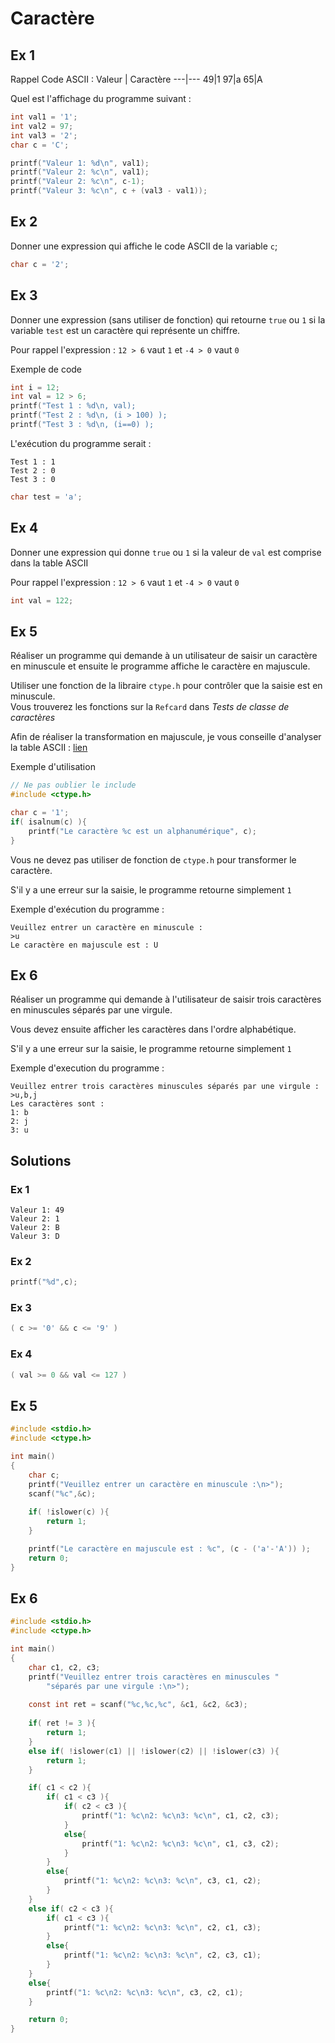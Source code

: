 # Caractère

## Ex 1

Rappel Code ASCII :
Valeur | Caractère
---|---
49|1
97|a
65|A


Quel est l'affichage du programme suivant :
```C
int val1 = '1';
int val2 = 97;
int val3 = '2';
char c = 'C';

printf("Valeur 1: %d\n", val1);
printf("Valeur 2: %c\n", val1);
printf("Valeur 2: %c\n", c-1);
printf("Valeur 3: %c\n", c + (val3 - val1));
```

## Ex 2
Donner une expression qui affiche le code ASCII de la variable `c`;
```C
char c = '2';
```

## Ex 3
Donner une expression (sans utiliser de fonction) qui retourne `true` ou `1` si la variable `test` est un caractère qui représente un chiffre.

Pour rappel l'expression : `12 > 6` vaut `1` et `-4 > 0` vaut `0`

Exemple de code
```C
int i = 12;
int val = 12 > 6;
printf("Test 1 : %d\n, val);
printf("Test 2 : %d\n, (i > 100) );
printf("Test 3 : %d\n, (i==0) );
```

L'exécution du programme serait :
```console
Test 1 : 1
Test 2 : 0
Test 3 : 0
```

```C
char test = 'a';
```

## Ex 4
Donner une expression qui donne `true` ou `1` si la valeur de `val` est comprise dans la table ASCII

Pour rappel l'expression : `12 > 6` vaut `1` et `-4 > 0` vaut `0`

```C
int val = 122;
```

## Ex 5
Réaliser un programme qui demande à un utilisateur de saisir un caractère en minuscule et ensuite le programme affiche le caractère en majuscule.

Utiliser une fonction de la libraire `ctype.h` pour contrôler que la saisie est en minuscule.<br/>
Vous trouverez les fonctions sur la `Refcard` dans *Tests de classe de caractères*

Afin de réaliser la transformation en majuscule, je vous conseille d'analyser la table ASCII : [lien](https://www.asciitable.com/)

Exemple d'utilisation
```C
// Ne pas oublier le include
#include <ctype.h>

char c = '1';
if( isalnum(c) ){
    printf("Le caractère %c est un alphanumérique", c);
}
```

Vous ne devez pas utiliser de fonction de `ctype.h` pour transformer le caractère.

S'il y a une erreur sur la saisie, le programme retourne simplement `1`

Exemple d'exécution du programme :
```console
Veuillez entrer un caractère en minuscule :
>u
Le caractère en majuscule est : U
```

## Ex 6
Réaliser un programme qui demande à l'utilisateur de saisir trois caractères en minuscules séparés par une virgule.

Vous devez ensuite afficher les caractères dans l'ordre alphabétique.

S'il y a une erreur sur la saisie, le programme retourne simplement `1`

Exemple d'execution du programme :
```console
Veuillez entrer trois caractères minuscules séparés par une virgule :
>u,b,j
Les caractères sont :
1: b
2: j
3: u
```

## Solutions
### Ex 1
```console
Valeur 1: 49
Valeur 2: 1
Valeur 2: B
Valeur 3: D
```

### Ex 2
```C
printf("%d",c);
```

### Ex 3
```C
( c >= '0' && c <= '9' )
```

### Ex 4
```C
( val >= 0 && val <= 127 )
```

## Ex 5
```C
#include <stdio.h>
#include <ctype.h>

int main()
{
    char c;
    printf("Veuillez entrer un caractère en minuscule :\n>");
    scanf("%c",&c);
    
    if( !islower(c) ){
        return 1;
    }

    printf("Le caractère en majuscule est : %c", (c - ('a'-'A')) );
    return 0;
}
```

## Ex 6
```C
#include <stdio.h>
#include <ctype.h>

int main()
{
    char c1, c2, c3;
    printf("Veuillez entrer trois caractères en minuscules "
        "séparés par une virgule :\n>");
        
    const int ret = scanf("%c,%c,%c", &c1, &c2, &c3);
    
    if( ret != 3 ){
        return 1;
    }
    else if( !islower(c1) || !islower(c2) || !islower(c3) ){
        return 1;
    }

    if( c1 < c2 ){
        if( c1 < c3 ){
            if( c2 < c3 ){
                printf("1: %c\n2: %c\n3: %c\n", c1, c2, c3);
            }
            else{
                printf("1: %c\n2: %c\n3: %c\n", c1, c3, c2);
            }
        }
        else{
            printf("1: %c\n2: %c\n3: %c\n", c3, c1, c2);
        }
    }
    else if( c2 < c3 ){
        if( c1 < c3 ){
            printf("1: %c\n2: %c\n3: %c\n", c2, c1, c3);
        }
        else{
            printf("1: %c\n2: %c\n3: %c\n", c2, c3, c1);
        }
    }
    else{
        printf("1: %c\n2: %c\n3: %c\n", c3, c2, c1);
    }

    return 0;
}
```
